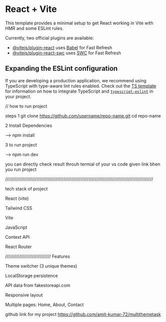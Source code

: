 # React + Vite

This template provides a minimal setup to get React working in Vite with HMR and some ESLint rules.

Currently, two official plugins are available:

- [@vitejs/plugin-react](https://github.com/vitejs/vite-plugin-react/blob/main/packages/plugin-react) uses [Babel](https://babeljs.io/) for Fast Refresh
- [@vitejs/plugin-react-swc](https://github.com/vitejs/vite-plugin-react/blob/main/packages/plugin-react-swc) uses [SWC](https://swc.rs/) for Fast Refresh

## Expanding the ESLint configuration

If you are developing a production application, we recommend using TypeScript with type-aware lint rules enabled. Check out the [TS template](https://github.com/vitejs/vite/tree/main/packages/create-vite/template-react-ts) for information on how to integrate TypeScript and [`typescript-eslint`](https://typescript-eslint.io) in your project.



// how to run project 


steps
1  git clone https://github.com/username/repo-name.git
   cd repo-name

2  Install Dependencies

   -->       npm install   

3 to run project 

  --> npm run dev

  you can directly check result throuh termial of your vs code given link bhen you run project 

  //////////////////////////////////////////////////////////////////////////////////////////////

  tech stack of project 

React (vite)

Tailwind CSS 

Vite

JavaScript

Context API

React Router

/////////////////////////////
Features

Theme switcher (3 unique themes)

LocalStorage persistence

API data from fakestoreapi.com

Responsive layout

Multiple pages: Home, About, Contact


github link for my project 
  https://github.com/amit-kumar-72/multithemetask

